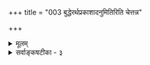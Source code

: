 +++
title = "003 बुद्धेरर्थप्रकाशादनुमितिरिति चेत्तन्न"

+++
<details><summary>मूलम्</summary>

बुद्धेरर्थप्रकाशादनुमितिरिति चेत्तन्न साध्याविशेषात् साध्याद्भेदेऽपि बुद्धिर्यत उदयति ते स्यात्ततोऽर्थप्रकाशः ।  
मध्ये बुद्धिः किमर्था ननु सममुभयोरप्यसाधारणत्वं तत्सा नित्यानुमेया यदि फलति तदा बुद्धितत्त्वापलापः ॥ ३ ॥
</details>

<details><summary>सर्वाङ्कषटीका - ३</summary>

एवं नैयायिकमतं परीक्ष्य, इतोऽपि दुर्बलं कौमारिलपक्षं परीक्षयति - बुद्धेरित्यादि । **बुद्धेः** = आत्मधर्मभूतज्ञानस्य **अर्थप्रकाशात्** = अर्थगतप्राकट्यरूपात् हेतोः अनुमितिः भवति, न तु ज्ञानं कस्यापि कदापि प्रत्यक्षमित्यर्थः । मीमांसकौ कुमारिलभट्टः, प्रभाकरश्चेति द्वौ । प्रभाकरः सिद्धान्तवदेव स्वप्रकाशज्ञानवादी । अतस्तत्र परीक्षणीयाभावात्, भाट्टमतं विचार्यते । पुरोवर्तिघटादिविषयके ज्ञाने जाते, ततः 'ज्ञातो घटः' इति व्यवहारात् तेन ज्ञानेन घटादिपदार्थे ज्ञातताख्यः कश्चन अतिरिक्तो धर्मो जायते । स एव तैः प्राकट्यम् इत्युच्यते । नवीनैस्तु ज्ञातता इत्युच्यते । तेन हेतुना तद्धेतुभूतं ज्ञानमनुमीयते इति पूर्वपक्षानुवादः ॥ 

I 

तन्निराकरोति - इति चेत्, तन्नेति । तत्र हेतुः साध्याविशेषादिति । सिद्धेन हेतुना असिद्धं साध्यं साध्यते इति क्रमः । हेतोरेव सन्दिग्धत्वे तेन कथं **साध्यसाधनम्** = साध्यनिश्चयः ? **साध्याविशेषात्** = हेतोः **साध्येनाविशेषात्** =सन्दिग्धत्वात् । तथा च हेत्वसिद्धिर्दोषः । ननु आत्मधर्मः ज्ञानं साध्यम् । हेतुस्तु 

519 

मध्ये बुद्धिः किमर्था ? ननु सममुभयोरप्यसाधारणत्वम् 

तत्सा नित्यानुमेया यदि, फलति तदा बुद्धितत्त्वापलापः ॥3॥ 





ज्ञानविषयत्वरूपः वस्तुधर्मः । ' ज्ञातो घटः' इत्यत्र हि ज्ञानं घटे विशेषणम् । आत्मधर्मभूतस्य ज्ञानस्य घटादिविशेषणस्य ज्ञाततायाश्च समत्वं कथम् । घटादिवस्तुगतेन ज्ञातताख्यधर्मेण तद्धेतुभूतं ज्ञानमनुमीयते इति का अनुपपत्तिः ? इत्यत्राङ्गीकृत्योत्तरमाह – **साध्यात्** = ज्ञानात् **भेदेऽपि** = हेतोः कथञ्चिद्भेदाङ्गीकारेपि, **ते** = मीमांसकस्य **बुद्धिः** = विषयप्रकाशकं ज्ञानम् **यतः** = यादृशसामग्रीतः **उदयति** = उत्पद्यते, **ततः** = तादृशसामग्रीत एव **अर्थप्रकाशः** = घटादेरर्थस्य प्रकाशनम् स्यात् । ततश्च – **मध्ये** = अर्थप्रकाशस्य तत्सामग्र्याश्च मध्ये **बुद्धिः** = अर्थप्रकाशेनानुमीयमानम् ज्ञानम् किमर्था ? ' तद्धेतोरेव तद्धेतुत्वे मध्ये किं तेन' इति न्यायात्। **तद्धेतोरेव** = ज्ञानहेतुतया वादिद्वयसंमतसामग्र्या एव **तद्धेतुत्वे** = अर्थगतप्राकट्यं प्रति हेतुत्वे संभवति **मध्ये** =प्राकट्यज्ञानसामग्र्येोर्मध्ये **तेन** = ज्ञानेन **किम्** = किं कर्तव्यम् ? ज्ञानसामग्र्यैवार्थप्राकट्योत्पत्तेर्निर्वाहात् । तथा च ज्ञानाख्यः पदार्थ एव न सिद्ध्येत्, मानवबुद्धेः लाघवपक्षपातित्वात् । ज्ञानस्य नित्यानुमेयत्वे, ज्ञानाख्यः पदार्थ एव न सिद्ध्येत् । अनुव्यवसायस्य मानसप्रत्यक्षरूपत्वात्, न ज्ञानापलापप्रसङ्गः इति वैशेषिकपक्षादप्ययं पक्षो हेय इति भावः ॥ 

। 

ननु बाह्यानां विषयाणां सर्वान् प्रति समानत्वेऽपि व्यवहारस्य तत्तत्पुरुषनियतत्वदर्शनात् तदनुगुणो विषयधर्मः कश्चिदेषितव्यः । येन यथा यद्ज्ञायते, व्यवहारस्तदनुगुण एव स्यात् । अतस्तत्तद्ज्ञाततैव सर्वव्यवहारमूलम् । अत एव ज्ञातता वस्तुधर्मः, न वस्तुस्वरूपमात्रम्, स्वरूपस्य सर्वान् प्रत्यविशेषात् । अत एवोच्यते ‘परिव्राट्कामुकशुनामेकस्यां प्रमदातनौ । कुणपः कामिनी भक्ष्यमिति तिस्त्रो विकल्पनाः ॥' इति। अतो विषयधर्मेण ज्ञाततया न ज्ञानस्यान्यथासिद्धिर्भवेदित्यात्राह - नन्वित्यादि । **उभयोरपि** = ज्ञाततायाः, ज्ञानसामग्र्याश्च **असाधारणत्वम्** = तत्तत्पुरुषासाधारणत्वम् समं **ननु** = सममेव हि । तथा च ज्ञानसामग्रीणाम् इन्द्रियमनस्संयोगादीनां तत्तत्पुरुषमात्रनियतत्वात् विषयधर्मस्य ज्ञातताया अपि तत्तत्पुरुषभेदेन भेदात् प्रति- नियतव्यवहारभेदः सङ्गच्छेतेति ' मध्ये बुद्धिः किमर्था ? ' । न च ज्ञानस्यैवाभावे ज्ञातताख्यो धर्मः कथं भवेदिति वाच्यम्, ज्ञाततायाः ज्ञानविषयत्वरूपत्वानङ्गीकारात्, अतिरिक्तविषयधर्मरूपत्वाङ्गीकारात् । प्राकट्यम् इत्यादिसंज्ञाकरणाच्चं । अन्ते पर्यवसितमाह -- तदित्यादि । **तत्** = **तस्मात्** = ज्ञानरूपस्य पदार्थस्यैवासिद्ध्या पत्त्या **सा** = बुद्धिः नित्यानुमेया **यदि** = सदा सर्वस्यापि अनुमानमात्रसिद्धा चेत्, तदा बुद्धितत्वापलापः बुद्ध्याख्यस्य कस्यचिद्वस्तुनः अपलाप एव **फलति** = फलतस्सिद्ध्यति । अतो ज्ञानं न नित्यानुमेयम्, किन्तु परकीयं ज्ञानमनुमेयम्, स्वीयं तु स्वप्रकाशप्रत्यक्षसिद्धम् । अत्र कुमारिलस्याशयः अग्रे ( श्लो. 20) भविष्यति । शिष्टं वक्तव्यं पुनरद्रव्यसरे ( श्लो. 65-67) विस्तरेण भविष्यति ॥ 

। 



ननु ज्ञातताया ज्ञानजन्यत्वात् ज्ञानस्यैवाभावे ज्ञातता कथमुत्पद्येतेति चेत्; ज्ञातताया ज्ञानविषय- . त्वातिरिक्तायाः विषयधर्मत्वं हि तत्संमतम् । प्राकट्यमित्येव तस्य प्राचीना संज्ञा, 'प्रकटो घटः ' 'घटः 



229. 

520 

[ ज्ञानस्य नित्यत्वम् ] 

ज्ञातुर्शप्तेरलोपं कथयति निगमः स्मर्यते चैवमेषा 

तस्मादेकत्वसिद्धौ प्रसरणभिदया तद्भिदैकत्र पुंसि । योग्यादृष्टेरभावात् न च भवति सुषुप्त्याद्यवस्थासु बाधः 

तत्तद्वस्तुप्रकाशक्षणविरहवती न प्रकाशेत बुद्धिः ॥4॥ 

• 

प्रकाशते' इत्यादिव्यवहारात् । प्राकट्यम् प्रकाशरूपं विषयधर्मश्चेत्, प्रकाश एव हि ज्ञानम् । एवञ्च ज्ञानसामग्री विषय एव प्रकाशरूपं धर्ममुत्पादयतु, मध्ये ज्ञानं किमर्थम् ? नातीन्द्रियज्ञानसत्त्वे किञ्चित् प्रमाणम् । तथा च ज्ञानाख्यं स्वप्रकाशतत्त्वमेव न सिद्ध्येत् ॥ ३ ॥
</details>
